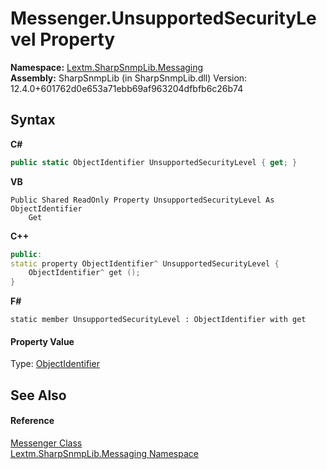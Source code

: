 # Messenger.UnsupportedSecurityLevel Property 
 

**Namespace:**&nbsp;<a href="N_Lextm_SharpSnmpLib_Messaging">Lextm.SharpSnmpLib.Messaging</a><br />**Assembly:**&nbsp;SharpSnmpLib (in SharpSnmpLib.dll) Version: 12.4.0+601762d0e653a71ebb69af963204dfbfb6c26b74

## Syntax

**C#**<br />
``` C#
public static ObjectIdentifier UnsupportedSecurityLevel { get; }
```

**VB**<br />
``` VB
Public Shared ReadOnly Property UnsupportedSecurityLevel As ObjectIdentifier
	Get
```

**C++**<br />
``` C++
public:
static property ObjectIdentifier^ UnsupportedSecurityLevel {
	ObjectIdentifier^ get ();
}
```

**F#**<br />
``` F#
static member UnsupportedSecurityLevel : ObjectIdentifier with get

```


#### Property Value
Type: <a href="T_Lextm_SharpSnmpLib_ObjectIdentifier">ObjectIdentifier</a>

## See Also


#### Reference
<a href="T_Lextm_SharpSnmpLib_Messaging_Messenger">Messenger Class</a><br /><a href="N_Lextm_SharpSnmpLib_Messaging">Lextm.SharpSnmpLib.Messaging Namespace</a><br />